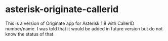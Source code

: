 asterisk-originate-callerid
===========================

This is a version of Originate app for Asterisk 1.8 with CallerID number/name. I was told that it would be added in future version but do not know the status of that